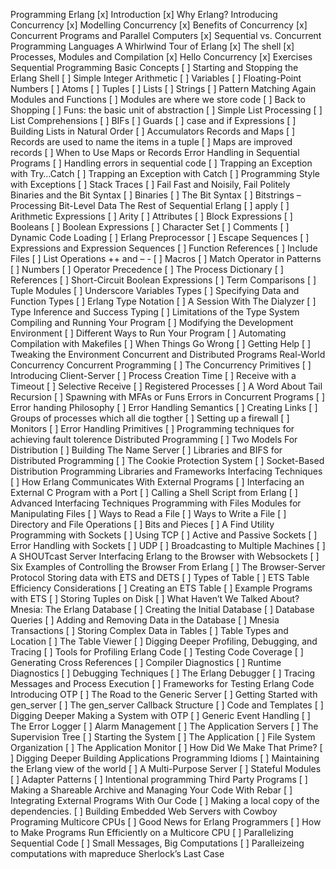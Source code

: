 Programming Erlang
[x] Introduction
[x] Why Erlang?
Introducing Concurrency
[x] Modelling Concurrency
[x] Benefits of Concurrency
[x] Concurrent Programs and Parallel Computers
[x] Sequential vs. Concurrent Programming Languages
A Whirlwind Tour of Erlang
[x] The shell
[x] Processes, Modules and Compilation
[x] Hello Concurrency
[x] Exercises
Sequential Programming
Basic Concepts
[ ] Starting and Stopping the Erlang Shell
[ ] Simple Integer Arithmetic
[ ] Variables
[ ] Floating-Point Numbers
[ ] Atoms
[ ] Tuples
[ ] Lists
[ ] Strings
[ ] Pattern Matching Again
Modules and Functions
[ ] Modules are where we store code
[ ] Back to Shopping
[ ] Funs: the basic unit of abstraction
[ ] Simple List Processing
[ ] List Comprehensions
[ ] BIFs
[ ] Guards
[ ] case and if Expressions
[ ] Building Lists in Natural Order
[ ] Accumulators
Records and Maps
[ ] Records are used to name the items in a tuple
[ ] Maps are improved records
[ ] When to Use Maps or Records
Error Handling in Sequential Programs
[ ] Handling errors in sequential code
[ ] Trapping an Exception with Try…Catch
[ ] Trapping an Exception with Catch
[ ] Programming Style with Exceptions
[ ] Stack Traces
[ ] Fail Fast and Noisily, Fail Politely
Binaries and the Bit Syntax
[ ] Binaries
[ ] The Bit Syntax
[ ] Bitstrings – Processing Bit-Level Data
The Rest of Sequential Erlang
[ ] apply
[ ] Arithmetic Expressions
[ ] Arity
[ ] Attributes
[ ] Block Expressions
[ ] Booleans
[ ] Boolean Expressions
[ ] Character Set
[ ] Comments
[ ] Dynamic Code Loading
[ ] Erlang Preprocessor
[ ] Escape Sequences
[ ] Expressions and Expression Sequences
[ ] Function References
[ ] Include Files
[ ] List Operations ++ and – -
[ ] Macros
[ ] Match Operator in Patterns
[ ] Numbers
[ ] Operator Precedence
[ ] The Process Dictionary
[ ] References
[ ] Short-Circuit Boolean Expressions
[ ] Term Comparisons
[ ] Tuple Modules
[ ] Underscore Variables
Types
[ ] Specifying Data and Function Types
[ ] Erlang Type Notation
[ ] A Session With The Dialyzer
[ ] Type Inference and Success Typing
[ ] Limitations of the Type System
Compiling and Running Your Program
[ ] Modifying the Development Environment
[ ] Different Ways to Run Your Program
[ ] Automating Compilation with Makefiles
[ ] When Things Go Wrong
[ ] Getting Help
[ ] Tweaking the Environment
Concurrent and Distributed Programs
Real-World Concurrency
Concurrent Programming
[ ] The Concurrency Primitives
[ ] Introducing Client-Server
[ ] Process Creation Time
[ ] Receive with a Timeout
[ ] Selective Receive
[ ] Registered Processes
[ ] A Word About Tail Recursion
[ ] Spawning with MFAs or Funs
Errors in Concurrent Programs
[ ] Error handing Philosophy
[ ] Error Handling Semantics
[ ] Creating Links
[ ] Groups of processes which all die togther
[ ] Setting up a firewall
[ ] Monitors
[ ] Error Handling Primitives
[ ] Programming techniques for achieving fault tolerence
Distributed Programming
[ ] Two Models For Distribution
[ ] Building The Name Server
[ ] Libraries and BIFS for Distributed Programming
[ ] The Cookie Protection System
[ ] Socket-Based Distribution
Programming Libraries and Frameworks
Interfacing Techniques
[ ] How Erlang Communicates With External Programs
[ ] Interfacing an External C Program with a Port
[ ] Calling a Shell Script from Erlang
[ ] Advanced Interfacing Techniques
Programming with Files
Modules for Manipulating Files
[ ] Ways to Read a File
[ ] Ways to Write a File
[ ] Directory and File Operations
[ ] Bits and Pieces
[ ] A Find Utility
Programming with Sockets
[ ] Using TCP
[ ] Active and Passive Sockets
[ ] Error Handling with Sockets
[ ] UDP
[ ] Broadcasting to Multiple Machines
[ ] A SHOUTcast Server
Interfacing Erlang to the Browser with Websockets
[ ] Six Examples of Controlling the Browser From Erlang
[ ] The Browser-Server Protocol
Storing data with ETS and DETS
[ ] Types of Table
[ ] ETS Table Efficiency Considerations
[ ] Creating an ETS Table
[ ] Example Programs with ETS
[ ] Storing Tuples on Disk
[ ] What Haven’t We Talked About?
Mnesia: The Erlang Database
[ ] Creating the Initial Database
[ ] Database Queries
[ ] Adding and Removing Data in the Database
[ ] Mnesia Transactions
[ ] Storing Complex Data in Tables
[ ] Table Types and Location
[ ] The Table Viewer
[ ] Digging Deeper
Profiling, Debugging, and Tracing
[ ] Tools for Profiling Erlang Code
[ ] Testing Code Coverage
[ ] Generating Cross References
[ ] Compiler Diagnostics
[ ] Runtime Diagnostics
[ ] Debugging Techniques
[ ] The Erlang Debugger
[ ] Tracing Messages and Process Execution
[ ] Frameworks for Testing Erlang Code
Introducing OTP
[ ] The Road to the Generic Server
[ ] Getting Started with gen_server
[ ] The gen_server Callback Structure
[ ] Code and Templates
[ ] Digging Deeper
Making a System with OTP
[ ] Generic Event Handling
[ ] The Error Logger
[ ] Alarm Management
[ ] The Application Servers
[ ] The Supervision Tree
[ ] Starting the System
[ ] The Application
[ ] File System Organization
[ ] The Application Monitor
[ ] How Did We Make That Prime?
[ ] Digging Deeper
Building Applications
Programming Idioms
[ ] Maintaining the Erlang view of the world
[ ] A Multi-Purpose Server
[ ] Stateful Modules
[ ] Adapter Patterns
[ ] Intentional programming
Third Party Programs
[ ] Making a Shareable Archive and Managing Your Code With Rebar
[ ] Integrating External Programs With Our Code
[ ] Making a local copy of the dependencies.
[ ] Building Embedded Web Servers with Cowboy
Programing Multicore CPUs
[ ] Good News for Erlang Programmers
[ ] How to Make Programs Run Efficiently on a Multicore CPU
[ ] Parallelizing Sequential Code
[ ] Small Messages, Big Computations
[ ] Paralleizeing computations with mapreduce
Sherlock’s Last Case